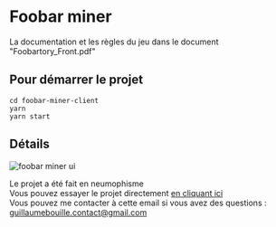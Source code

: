 # Foobar miner

La documentation et les règles du jeu dans le document "Foobartory_Front.pdf"

## Pour démarrer le projet

```
cd foobar-miner-client
yarn
yarn start
```

## Détails

![foobar miner ui](https://i.ibb.co/TY5GpJr/Capture-d-e-cran-2021-10-23-a-16-10-40.png)

Le projet a été fait en neumophisme  
Vous pouvez essayer le projet directement [en cliquant ici](http://5.196.95.167:1007/)  
Vous pouvez me contacter à cette email si vous avez des questions : guillaumebouille.contact@gmail.com
